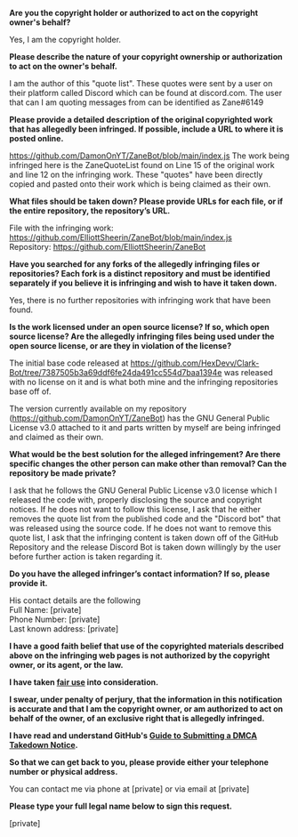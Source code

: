 **Are you the copyright holder or authorized to act on the copyright owner's behalf?**

Yes, I am the copyright holder.

**Please describe the nature of your copyright ownership or authorization to act on the owner's behalf.**

I am the author of this "quote list". These quotes were sent by a user on their platform called Discord which can be found at discord.com. The user that can I am quoting messages from can be identified as Zane#6149

**Please provide a detailed description of the original copyrighted work that has allegedly been infringed. If possible, include a URL to where it is posted online.**

https://github.com/DamonOnYT/ZaneBot/blob/main/index.js
The work being infringed here is the ZaneQuoteList found on Line 15 of the original work and line 12 on the infringing work. These "quotes" have been directly copied and pasted onto their work which is being claimed as their own.

**What files should be taken down? Please provide URLs for each file, or if the entire repository, the repository’s URL.**

File with the infringing work: https://github.com/ElliottSheerin/ZaneBot/blob/main/index.js  
Repository: https://github.com/ElliottSheerin/ZaneBot  

**Have you searched for any forks of the allegedly infringing files or repositories? Each fork is a distinct repository and must be identified separately if you believe it is infringing and wish to have it taken down.**

Yes, there is no further repositories with infringing work that have been found.

**Is the work licensed under an open source license? If so, which open source license? Are the allegedly infringing files being used under the open source license, or are they in violation of the license?**  

The initial base code released at https://github.com/HexDevv/Clark-Bot/tree/7387505b3a69ddf6fe24da491cc554d7baa1394e was released with no license on it and is what both mine and the infringing repositories base off of.  

The version currently available on my repository (https://github.com/DamonOnYT/ZaneBot) has the GNU General Public License v3.0 attached to it and parts written by myself are being infringed and claimed as their own.  

**What would be the best solution for the alleged infringement? Are there specific changes the other person can make other than removal? Can the repository be made private?**

I ask that he follows the GNU General Public License v3.0 license which I released the code with, properly disclosing the source and copyright notices.
If he does not want to follow this license, I ask that he either removes the quote list from the published code and the "Discord bot" that was released using the source code. If he does not want to remove this quote list, I ask that the infringing content is taken down off of the GitHub Repository and the release Discord Bot is taken down willingly by the user before further action is taken regarding it.

**Do you have the alleged infringer’s contact information? If so, please provide it.**

His contact details are the following  
Full Name: [private]  
Phone Number: [private]  
Last known address: [private]  

**I have a good faith belief that use of the copyrighted materials described above on the infringing web pages is not authorized by the copyright owner, or its agent, or the law.**

**I have taken <a href="https://www.lumendatabase.org/topics/22">fair use</a> into consideration.**

**I swear, under penalty of perjury, that the information in this notification is accurate and that I am the copyright owner, or am authorized to act on behalf of the owner, of an exclusive right that is allegedly infringed.**

**I have read and understand GitHub's <a href="https://docs.github.com/articles/guide-to-submitting-a-dmca-takedown-notice/">Guide to Submitting a DMCA Takedown Notice</a>.**

**So that we can get back to you, please provide either your telephone number or physical address.**

You can contact me via phone at [private] or via email at [private]  

**Please type your full legal name below to sign this request.**

[private]
